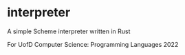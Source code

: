 # interpreter
A simple Scheme interpreter written in Rust

For UofD Computer Science: Programming Languages 2022
